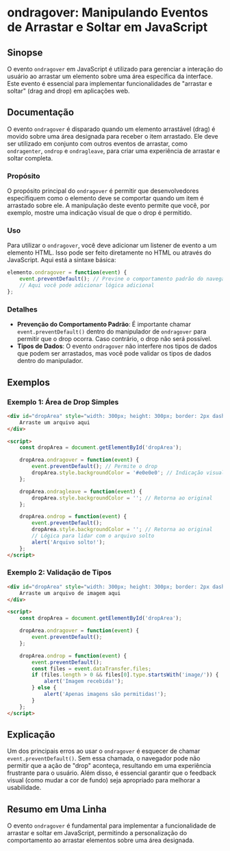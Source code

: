 <!--
Meta Description: # ondragover: Manipulando Eventos de Arrastar e Soltar em JavaScript ## Sinopse O evento `ondragover` em JavaScript é utilizado para gerenciar a inter...
Meta Keywords: event, droparea, ondragover, para, arrastar
-->

# ondragover: Manipulando Eventos de Arrastar e Soltar em JavaScript

## Sinopse
O evento `ondragover` em JavaScript é utilizado para gerenciar a interação do usuário ao arrastar um elemento sobre uma área específica da interface. Este evento é essencial para implementar funcionalidades de "arrastar e soltar" (drag and drop) em aplicações web.

## Documentação
O evento `ondragover` é disparado quando um elemento arrastável (drag) é movido sobre uma área designada para receber o item arrastado. Ele deve ser utilizado em conjunto com outros eventos de arrastar, como `ondragenter`, `ondrop` e `ondragleave`, para criar uma experiência de arrastar e soltar completa.

### Propósito
O propósito principal do `ondragover` é permitir que desenvolvedores especifiquem como o elemento deve se comportar quando um item é arrastado sobre ele. A manipulação deste evento permite que você, por exemplo, mostre uma indicação visual de que o drop é permitido.

### Uso
Para utilizar o `ondragover`, você deve adicionar um listener de evento a um elemento HTML. Isso pode ser feito diretamente no HTML ou através do JavaScript. Aqui está a sintaxe básica:

```javascript
elemento.ondragover = function(event) {
    event.preventDefault(); // Previne o comportamento padrão do navegador
    // Aqui você pode adicionar lógica adicional
};
```

### Detalhes
- **Prevenção do Comportamento Padrão**: É importante chamar `event.preventDefault()` dentro do manipulador de `ondragover` para permitir que o drop ocorra. Caso contrário, o drop não será possível.
- **Tipos de Dados**: O evento `ondragover` não interfere nos tipos de dados que podem ser arrastados, mas você pode validar os tipos de dados dentro do manipulador.

## Exemplos

### Exemplo 1: Área de Drop Simples
```html
<div id="dropArea" style="width: 300px; height: 300px; border: 2px dashed #ccc;">
    Arraste um arquivo aqui
</div>

<script>
    const dropArea = document.getElementById('dropArea');

    dropArea.ondragover = function(event) {
        event.preventDefault(); // Permite o drop
        dropArea.style.backgroundColor = '#e0e0e0'; // Indicação visual
    };

    dropArea.ondragleave = function(event) {
        dropArea.style.backgroundColor = ''; // Retorna ao original
    };

    dropArea.ondrop = function(event) {
        event.preventDefault();
        dropArea.style.backgroundColor = ''; // Retorna ao original
        // Lógica para lidar com o arquivo solto
        alert('Arquivo solto!');
    };
</script>
```

### Exemplo 2: Validação de Tipos
```html
<div id="dropArea" style="width: 300px; height: 300px; border: 2px dashed #ccc;">
    Arraste um arquivo de imagem aqui
</div>

<script>
    const dropArea = document.getElementById('dropArea');

    dropArea.ondragover = function(event) {
        event.preventDefault();
    };

    dropArea.ondrop = function(event) {
        event.preventDefault();
        const files = event.dataTransfer.files;
        if (files.length > 0 && files[0].type.startsWith('image/')) {
            alert('Imagem recebida!');
        } else {
            alert('Apenas imagens são permitidas!');
        }
    };
</script>
```

## Explicação
Um dos principais erros ao usar o `ondragover` é esquecer de chamar `event.preventDefault()`. Sem essa chamada, o navegador pode não permitir que a ação de "drop" aconteça, resultando em uma experiência frustrante para o usuário. Além disso, é essencial garantir que o feedback visual (como mudar a cor de fundo) seja apropriado para melhorar a usabilidade.

## Resumo em Uma Linha
O evento `ondragover` é fundamental para implementar a funcionalidade de arrastar e soltar em JavaScript, permitindo a personalização do comportamento ao arrastar elementos sobre uma área designada.